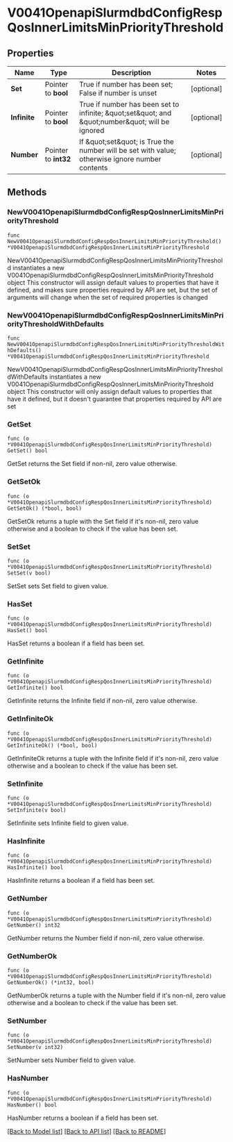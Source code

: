 # V0041OpenapiSlurmdbdConfigRespQosInnerLimitsMinPriorityThreshold

## Properties

Name | Type | Description | Notes
------------ | ------------- | ------------- | -------------
**Set** | Pointer to **bool** | True if number has been set; False if number is unset | [optional] 
**Infinite** | Pointer to **bool** | True if number has been set to infinite; \&quot;set\&quot; and \&quot;number\&quot; will be ignored | [optional] 
**Number** | Pointer to **int32** | If \&quot;set\&quot; is True the number will be set with value; otherwise ignore number contents | [optional] 

## Methods

### NewV0041OpenapiSlurmdbdConfigRespQosInnerLimitsMinPriorityThreshold

`func NewV0041OpenapiSlurmdbdConfigRespQosInnerLimitsMinPriorityThreshold() *V0041OpenapiSlurmdbdConfigRespQosInnerLimitsMinPriorityThreshold`

NewV0041OpenapiSlurmdbdConfigRespQosInnerLimitsMinPriorityThreshold instantiates a new V0041OpenapiSlurmdbdConfigRespQosInnerLimitsMinPriorityThreshold object
This constructor will assign default values to properties that have it defined,
and makes sure properties required by API are set, but the set of arguments
will change when the set of required properties is changed

### NewV0041OpenapiSlurmdbdConfigRespQosInnerLimitsMinPriorityThresholdWithDefaults

`func NewV0041OpenapiSlurmdbdConfigRespQosInnerLimitsMinPriorityThresholdWithDefaults() *V0041OpenapiSlurmdbdConfigRespQosInnerLimitsMinPriorityThreshold`

NewV0041OpenapiSlurmdbdConfigRespQosInnerLimitsMinPriorityThresholdWithDefaults instantiates a new V0041OpenapiSlurmdbdConfigRespQosInnerLimitsMinPriorityThreshold object
This constructor will only assign default values to properties that have it defined,
but it doesn't guarantee that properties required by API are set

### GetSet

`func (o *V0041OpenapiSlurmdbdConfigRespQosInnerLimitsMinPriorityThreshold) GetSet() bool`

GetSet returns the Set field if non-nil, zero value otherwise.

### GetSetOk

`func (o *V0041OpenapiSlurmdbdConfigRespQosInnerLimitsMinPriorityThreshold) GetSetOk() (*bool, bool)`

GetSetOk returns a tuple with the Set field if it's non-nil, zero value otherwise
and a boolean to check if the value has been set.

### SetSet

`func (o *V0041OpenapiSlurmdbdConfigRespQosInnerLimitsMinPriorityThreshold) SetSet(v bool)`

SetSet sets Set field to given value.

### HasSet

`func (o *V0041OpenapiSlurmdbdConfigRespQosInnerLimitsMinPriorityThreshold) HasSet() bool`

HasSet returns a boolean if a field has been set.

### GetInfinite

`func (o *V0041OpenapiSlurmdbdConfigRespQosInnerLimitsMinPriorityThreshold) GetInfinite() bool`

GetInfinite returns the Infinite field if non-nil, zero value otherwise.

### GetInfiniteOk

`func (o *V0041OpenapiSlurmdbdConfigRespQosInnerLimitsMinPriorityThreshold) GetInfiniteOk() (*bool, bool)`

GetInfiniteOk returns a tuple with the Infinite field if it's non-nil, zero value otherwise
and a boolean to check if the value has been set.

### SetInfinite

`func (o *V0041OpenapiSlurmdbdConfigRespQosInnerLimitsMinPriorityThreshold) SetInfinite(v bool)`

SetInfinite sets Infinite field to given value.

### HasInfinite

`func (o *V0041OpenapiSlurmdbdConfigRespQosInnerLimitsMinPriorityThreshold) HasInfinite() bool`

HasInfinite returns a boolean if a field has been set.

### GetNumber

`func (o *V0041OpenapiSlurmdbdConfigRespQosInnerLimitsMinPriorityThreshold) GetNumber() int32`

GetNumber returns the Number field if non-nil, zero value otherwise.

### GetNumberOk

`func (o *V0041OpenapiSlurmdbdConfigRespQosInnerLimitsMinPriorityThreshold) GetNumberOk() (*int32, bool)`

GetNumberOk returns a tuple with the Number field if it's non-nil, zero value otherwise
and a boolean to check if the value has been set.

### SetNumber

`func (o *V0041OpenapiSlurmdbdConfigRespQosInnerLimitsMinPriorityThreshold) SetNumber(v int32)`

SetNumber sets Number field to given value.

### HasNumber

`func (o *V0041OpenapiSlurmdbdConfigRespQosInnerLimitsMinPriorityThreshold) HasNumber() bool`

HasNumber returns a boolean if a field has been set.


[[Back to Model list]](../README.md#documentation-for-models) [[Back to API list]](../README.md#documentation-for-api-endpoints) [[Back to README]](../README.md)


